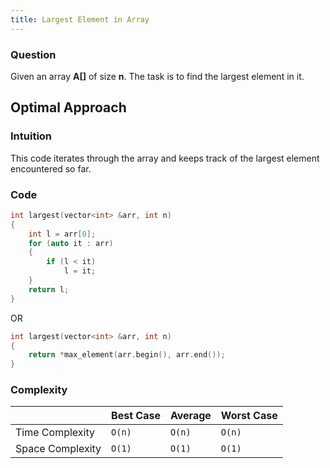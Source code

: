 ```yaml
---
title: Largest Element in Array
---
```


### Question

Given an array **A\[]** of size **n**. The task is to find the largest element in it.

## Optimal Approach

### Intuition

This code iterates through the array and keeps track of the largest element encountered so far.

### Code

```cpp
int largest(vector<int> &arr, int n)
{
	int l = arr[0];
	for (auto it : arr)
	{
		if (l < it)
			l = it;
	}
	return l;
}
```

OR

```cpp
int largest(vector<int> &arr, int n)
{
	return *max_element(arr.begin(), arr.end());
}
```

### Complexity

|                  | Best Case | Average | Worst Case |
| ---------------- | --------- | ------- | ---------- |
| Time Complexity  | `O(n)`    | `O(n)`  | `O(n)`     |
| Space Complexity | `O(1)`    | `O(1)`  | `O(1)`     |

